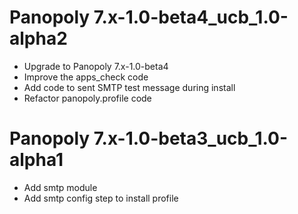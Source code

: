 Panopoly 7.x-1.0-beta4_ucb_1.0-alpha2
=====================================
* Upgrade to Panopoly 7.x-1.0-beta4
* Improve the apps_check code
* Add code to sent SMTP test message during install
* Refactor panopoly.profile code

Panopoly 7.x-1.0-beta3_ucb_1.0-alpha1
=====================================
* Add smtp module
* Add smtp config step to install profile